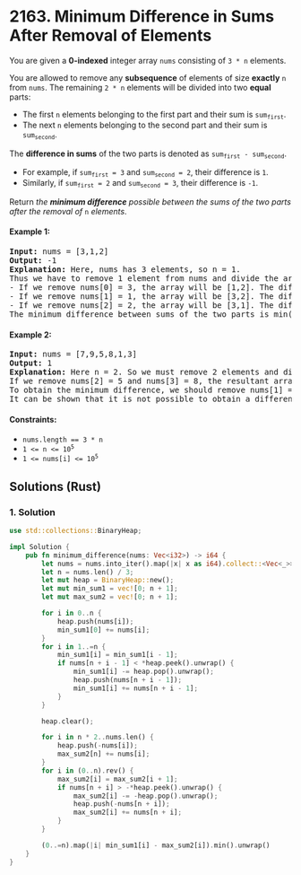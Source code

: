 # 2163. Minimum Difference in Sums After Removal of Elements
You are given a **0-indexed** integer array `nums` consisting of `3 * n` elements.

You are allowed to remove any **subsequence** of elements of size **exactly** `n` from `nums`. The remaining `2 * n` elements will be divided into two **equal** parts:
* The first `n` elements belonging to the first part and their sum is <code>sum<sub>first</sub></code>.
* The next `n` elements belonging to the second part and their sum is <code>sum<sub>second</sub></code>.

The **difference in sums** of the two parts is denoted as <code>sum<sub>first</sub> - sum<sub>second</sub></code>.

* For example, if <code>sum<sub>first</sub> = 3</code> and <code>sum<sub>second</sub> = 2</code>, their difference is `1`.
* Similarly, if <code>sum<sub>first</sub> = 2</code> and <code>sum<sub>second</sub> = 3</code>, their difference is `-1`.

Return *the **minimum difference** possible between the sums of the two parts after the removal of* `n` *elements*.

#### Example 1:
<pre>
<strong>Input:</strong> nums = [3,1,2]
<strong>Output:</strong> -1
<strong>Explanation:</strong> Here, nums has 3 elements, so n = 1.
Thus we have to remove 1 element from nums and divide the array into two equal parts.
- If we remove nums[0] = 3, the array will be [1,2]. The difference in sums of the two parts will be 1 - 2 = -1.
- If we remove nums[1] = 1, the array will be [3,2]. The difference in sums of the two parts will be 3 - 2 = 1.
- If we remove nums[2] = 2, the array will be [3,1]. The difference in sums of the two parts will be 3 - 1 = 2.
The minimum difference between sums of the two parts is min(-1,1,2) = -1.
</pre>

#### Example 2:
<pre>
<strong>Input:</strong> nums = [7,9,5,8,1,3]
<strong>Output:</strong> 1
<strong>Explanation:</strong> Here n = 2. So we must remove 2 elements and divide the remaining array into two parts containing two elements each.
If we remove nums[2] = 5 and nums[3] = 8, the resultant array will be [7,9,1,3]. The difference in sums will be (7+9) - (1+3) = 12.
To obtain the minimum difference, we should remove nums[1] = 9 and nums[4] = 1. The resultant array becomes [7,5,8,3]. The difference in sums of the two parts is (7+5) - (8+3) = 1.
It can be shown that it is not possible to obtain a difference smaller than 1.
</pre>

#### Constraints:
* `nums.length == 3 * n`
* <code>1 <= n <= 10<sup>5</sup></code>
* <code>1 <= nums[i] <= 10<sup>5</sup></code>

## Solutions (Rust)

### 1. Solution
```Rust
use std::collections::BinaryHeap;

impl Solution {
    pub fn minimum_difference(nums: Vec<i32>) -> i64 {
        let nums = nums.into_iter().map(|x| x as i64).collect::<Vec<_>>();
        let n = nums.len() / 3;
        let mut heap = BinaryHeap::new();
        let mut min_sum1 = vec![0; n + 1];
        let mut max_sum2 = vec![0; n + 1];

        for i in 0..n {
            heap.push(nums[i]);
            min_sum1[0] += nums[i];
        }
        for i in 1..=n {
            min_sum1[i] = min_sum1[i - 1];
            if nums[n + i - 1] < *heap.peek().unwrap() {
                min_sum1[i] -= heap.pop().unwrap();
                heap.push(nums[n + i - 1]);
                min_sum1[i] += nums[n + i - 1];
            }
        }

        heap.clear();

        for i in n * 2..nums.len() {
            heap.push(-nums[i]);
            max_sum2[n] += nums[i];
        }
        for i in (0..n).rev() {
            max_sum2[i] = max_sum2[i + 1];
            if nums[n + i] > -*heap.peek().unwrap() {
                max_sum2[i] -= -heap.pop().unwrap();
                heap.push(-nums[n + i]);
                max_sum2[i] += nums[n + i];
            }
        }

        (0..=n).map(|i| min_sum1[i] - max_sum2[i]).min().unwrap()
    }
}
```
